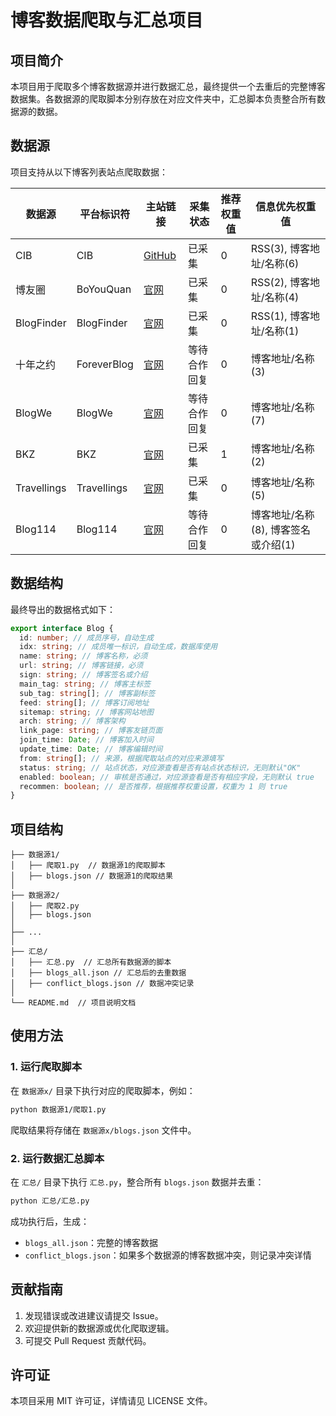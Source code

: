 # 博客数据爬取与汇总项目

## 项目简介
本项目用于爬取多个博客数据源并进行数据汇总，最终提供一个去重后的完整博客数据集。各数据源的爬取脚本分别存放在对应文件夹中，汇总脚本负责整合所有数据源的数据。

## 数据源
项目支持从以下博客列表站点爬取数据：

| 数据源 | 平台标识符 | 主站链接 | 采集状态 | 推荐权重值 | 信息优先权重值 |
|--------|------------|----------|--------------|------------|--------------|
| CIB | CIB | [GitHub](https://github.com/timqian/chinese-independent-blogs) | 已采集 | 0 | RSS(3), 博客地址/名称(6) |
| 博友圈 | BoYouQuan | [官网](https://www.boyouquan.com/blogs) | 已采集 | 0 | RSS(2), 博客地址/名称(4) |
| BlogFinder | BlogFinder | [官网](https://bf.zzxworld.com/) | 已采集 | 0 | RSS(1), 博客地址/名称(1) |
| 十年之约 | ForeverBlog | [官网](https://www.foreverblog.cn/) | 等待合作回复 | 0 | 博客地址/名称(3) |
| BlogWe | BlogWe | [官网](https://blogwe.com/) | 等待合作回复 | 0 | 博客地址/名称(7) |
| BKZ | BKZ | [官网](http://www.jetli.com.cn/) | 已采集 | 1 | 博客地址/名称(2) |
| Travellings | Travellings | [官网](https://travellings.cn) | 已采集 | 0 | 博客地址/名称(5) |
| Blog114 | Blog114 | [官网](https://blog114.com/e/action/ListInfo/?classid=1) | 等待合作回复 | 0 | 博客地址/名称(8), 博客签名或介绍(1) |

## 数据结构
最终导出的数据格式如下：

```typescript
export interface Blog {
  id: number; // 成员序号，自动生成
  idx: string; // 成员唯一标识，自动生成，数据库使用
  name: string; // 博客名称，必须
  url: string; // 博客链接，必须
  sign: string; // 博客签名或介绍
  main_tag: string; // 博客主标签
  sub_tag: string[]; // 博客副标签
  feed: string[]; // 博客订阅地址
  sitemap: string; // 博客网站地图
  arch: string; // 博客架构
  link_page: string; // 博客友链页面
  join_time: Date; // 博客加入时间
  update_time: Date; // 博客编辑时间
  from: string[]; // 来源，根据爬取站点的对应来源填写
  status: string; // 站点状态，对应源查看是否有站点状态标识，无则默认"OK"
  enabled: boolean; // 审核是否通过，对应源查看是否有相应字段，无则默认 true
  recommen: boolean; // 是否推荐，根据推荐权重设置，权重为 1 则 true
}
```

## 项目结构
```
├── 数据源1/
│   ├── 爬取1.py  // 数据源1的爬取脚本
│   ├── blogs.json // 数据源1的爬取结果
│
├── 数据源2/
│   ├── 爬取2.py  
│   ├── blogs.json
│
├── ...
│
├── 汇总/
│   ├── 汇总.py  // 汇总所有数据源的脚本
│   ├── blogs_all.json // 汇总后的去重数据
│   ├── conflict_blogs.json // 数据冲突记录
│
└── README.md  // 项目说明文档
```

## 使用方法

### 1. 运行爬取脚本
在 `数据源x/` 目录下执行对应的爬取脚本，例如：
```bash
python 数据源1/爬取1.py
```
爬取结果将存储在 `数据源x/blogs.json` 文件中。

### 2. 运行数据汇总脚本
在 `汇总/` 目录下执行 `汇总.py`，整合所有 `blogs.json` 数据并去重：
```bash
python 汇总/汇总.py
```
成功执行后，生成：
- `blogs_all.json`：完整的博客数据
- `conflict_blogs.json`：如果多个数据源的博客数据冲突，则记录冲突详情

## 贡献指南
1. 发现错误或改进建议请提交 Issue。
2. 欢迎提供新的数据源或优化爬取逻辑。
3. 可提交 Pull Request 贡献代码。

## 许可证
本项目采用 MIT 许可证，详情请见 LICENSE 文件。

